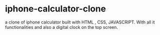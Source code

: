 # iphone-calculator-clone
a clone of iphone calculator built with HTML , CSS, JAVASCRIPT. With all it functionalities and also a digital clock on the top screen. 

